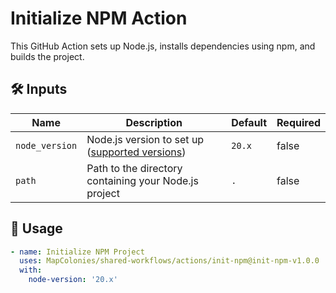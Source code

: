 # Initialize NPM Action

This GitHub Action sets up Node.js, installs dependencies using npm, and builds the project.

## 🛠 Inputs

| Name           | Description                           | Default | Required |
|----------------|---------------------------------------|---------|----------|
| `node_version` | Node.js version to set up ([supported versions](https://github.com/actions/setup-node#supported-version-syntax))             | `20.x`  | false    |
| `path` | Path to the directory containing your Node.js project             | `.`  | false    |

## 🚀 Usage

<!-- x-release-please-start-version -->
```yaml
- name: Initialize NPM Project
  uses: MapColonies/shared-workflows/actions/init-npm@init-npm-v1.0.0
  with:
    node-version: '20.x'
```
<!-- x-release-please-end-version -->
